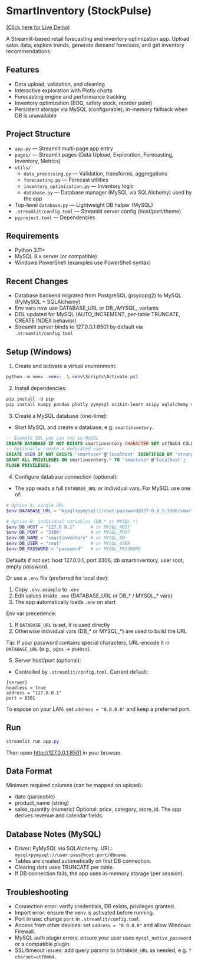 # SmartInventory (StockPulse)

[(Click here for Live Demo)](https://smartinventorymachinelearning.streamlit.app/)

A Streamlit-based retail forecasting and inventory optimization app. Upload sales data, explore trends, generate demand forecasts, and get inventory recommendations.

## Features
- Data upload, validation, and cleaning
- Interactive exploration with Plotly charts
- Forecasting engine and performance tracking
- Inventory optimization (EOQ, safety stock, reorder point)
- Persistent storage via MySQL (configurable); in-memory fallback when DB is unavailable

## Project Structure
- `app.py` — Streamlit multi-page app entry
- `pages/` — Streamlit pages (Data Upload, Exploration, Forecasting, Inventory, Metrics)
- `utils/`
  - `data_processing.py` — Validation, transforms, aggregations
  - `forecasting.py` — Forecast utilities
  - `inventory_optimization.py` — Inventory logic
  - `database.py` — Database manager (MySQL via SQLAlchemy) used by the app
- Top-level `database.py` — Lightweight DB helper (MySQL)
- `.streamlit/config.toml` — Streamlit server config (host/port/theme)
- `pyproject.toml` — Dependencies

## Requirements
- Python 3.11+
- MySQL 8.x server (or compatible)
- Windows PowerShell (examples use PowerShell syntax)

## Recent Changes
- Database backend migrated from PostgreSQL (psycopg2) to MySQL (PyMySQL + SQLAlchemy)
- Env vars now use DATABASE_URL or DB_*/MYSQL_* variants
- DDL updated for MySQL (AUTO_INCREMENT, per-table TRUNCATE, CREATE INDEX behavior)
- Streamlit server binds to 127.0.0.1:8501 by default via `.streamlit/config.toml`

## Setup (Windows)
1) Create and activate a virtual environment:
```powershell
python -m venv .venv; .\.venv\Scripts\Activate.ps1
```

2) Install dependencies:
```powershell
pip install -U pip
pip install numpy pandas plotly pymysql scikit-learn scipy sqlalchemy streamlit
```

3) Create a MySQL database (one-time):
- Start MySQL and create a database, e.g. `smartinventory`.
```sql
-- Example SQL you can run in MySQL
CREATE DATABASE IF NOT EXISTS smartinventory CHARACTER SET utf8mb4 COLLATE utf8mb4_0900_ai_ci;
-- Optionally create a dedicated user
CREATE USER IF NOT EXISTS 'smartuser'@'localhost' IDENTIFIED BY 'strong_password';
GRANT ALL PRIVILEGES ON smartinventory.* TO 'smartuser'@'localhost';
FLUSH PRIVILEGES;
```

4) Configure database connection (optional):
- The app reads a full `DATABASE_URL` or individual vars. For MySQL use one of:
```powershell
# Option A: single URL
$env:DATABASE_URL = "mysql+pymysql://root:password@127.0.0.1:3306/smartinventory"

# Option B: individual variables (DB_* or MYSQL_*)
$env:DB_HOST = "127.0.0.1"      # or MYSQL_HOST
$env:DB_PORT = "3306"           # or MYSQL_PORT
$env:DB_NAME = "smartinventory" # or MYSQL_DB
$env:DB_USER = "root"           # or MYSQL_USER
$env:DB_PASSWORD = "password"   # or MYSQL_PASSWORD
```
Defaults if not set: host 127.0.0.1, port 3306, db smartinventory, user root, empty password.

Or use a `.env` file (preferred for local dev):
1. Copy `.env.example` to `.env`
2. Edit values inside `.env` (DATABASE_URL or DB_* / MYSQL_* vars)
3. The app automatically loads `.env` on start


Env var precedence:
1. If `DATABASE_URL` is set, it is used directly
2. Otherwise individual vars (DB_* or MYSQL_*) are used to build the URL

Tip: If your password contains special characters, URL-encode it in `DATABASE_URL` (e.g., `p@ss` -> `p%40ss`).

5) Server host/port (optional):
- Controlled by `.streamlit/config.toml`. Current default:
```
[server]
headless = true
address = "127.0.0.1"
port = 8501
```
To expose on your LAN: set `address = "0.0.0.0"` and keep a preferred port.

## Run
```powershell
streamlit run app.py
```
Then open http://127.0.0.1:8501 in your browser.

## Data Format
Minimum required columns (can be mapped on upload):
- date (parseable)
- product_name (string)
- sales_quantity (numeric)
Optional: price, category, store_id. The app derives revenue and calendar fields.

## Database Notes (MySQL)
- Driver: PyMySQL via SQLAlchemy. URL: `mysql+pymysql://user:pass@host:port/dbname`.
- Tables are created automatically on first DB connection.
- Clearing data uses TRUNCATE per table.
- If DB connection fails, the app uses in-memory storage (per session).

## Troubleshooting
- Connection error: verify credentials, DB exists, privileges granted.
- Import error: ensure the venv is activated before running.
- Port in use: change `port` in `.streamlit/config.toml`.
- Access from other devices: set `address = "0.0.0.0"` and allow Windows Firewall.
- MySQL auth plugin errors: ensure your user uses `mysql_native_password` or a compatible plugin.
- SSL/timeout issues: add query params to `DATABASE_URL` as needed, e.g. `?charset=utf8mb4`.


